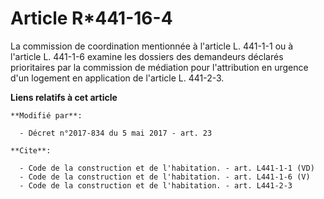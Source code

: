 # Article R*441-16-4

La commission de coordination mentionnée à l'article L. 441-1-1 ou à l'article L. 441-1-6 examine les dossiers des demandeurs
déclarés prioritaires par la commission de médiation pour l'attribution en urgence d'un logement en application de l'article
L. 441-2-3.

**Liens relatifs à cet article**

	**Modifié par**:

	  - Décret n°2017-834 du 5 mai 2017 - art. 23

	**Cite**:

	  - Code de la construction et de l'habitation. - art. L441-1-1 (VD)
	  - Code de la construction et de l'habitation. - art. L441-1-6 (V)
	  - Code de la construction et de l'habitation. - art. L441-2-3

